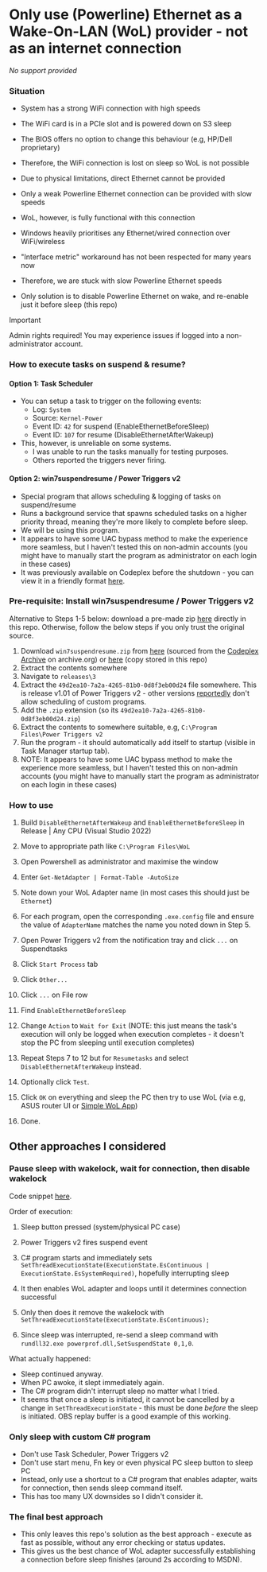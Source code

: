 # Only use (Powerline) Ethernet as a Wake-On-LAN (WoL) provider - not as an internet connection

*No support provided*

### Situation

- System has a strong WiFi connection with high speeds
- The WiFi card is in a PCIe slot and is powered down on S3 sleep
- The BIOS offers no option to change this behaviour (e.g, HP/Dell proprietary)
- Therefore, the WiFi connection is lost on sleep so WoL is not possible


- Due to physical limitations, direct Ethernet cannot be provided
- Only a weak Powerline Ethernet connection can be provided with slow speeds
- WoL, however, is fully functional with this connection


- Windows heavily prioritises any Ethernet/wired connection over WiFi/wireless
- "Interface metric" workaround has not been respected for many years now
- Therefore, we are stuck with slow Powerline Ethernet speeds
- Only solution is to disable Powerline Ethernet on wake, and re-enable just it before sleep (this repo)

> [!IMPORTANT]
> Admin rights required!
> You may experience issues if logged into a non-administrator account.

### How to execute tasks on suspend & resume?
#### Option 1: Task Scheduler
- You can setup a task to trigger on the following events:
  - Log: `System`
  - Source: `Kernel-Power`
  - Event ID: `42` for suspend (EnableEthernetBeforeSleep)
  - Event ID: `107` for resume (DisableEthernetAfterWakeup)
- This, however, is unreliable on some systems.
    - I was unable to run the tasks manually for testing purposes.
    - Others reported the triggers never firing.

#### Option 2: win7suspendresume / Power Triggers v2 
- Special program that allows scheduling & logging of tasks on suspend/resume
- Runs a background service that spawns scheduled tasks on a higher priority thread, meaning they're more likely to complete before sleep.
- We will be using this program.
- It appears to have some UAC bypass method to make the experience more seamless, but I haven't tested this on non-admin accounts (you might have to manually start the program as administrator on each login in these cases)
- It was previously available on Codeplex before the shutdown - you can view it in a friendly format [here](https://codeplexarchive.org/project/win7suspendresume).

### Pre-requisite: Install win7suspendresume / Power Triggers v2

Alternative to Steps 1-5 below: download a pre-made zip [here](https://github.com/sjain882/Ethernet-ForWakeOnLanOnly-Win/raw/refs/heads/main/Other/Win7SuspendResume%20Power%20Triggers%20v1.01.zip) directly in this repo. Otherwise, follow the below steps if you only trust the original source.

1. Download `win7suspendresume.zip` from [here](https://archive.org/download/sylirana_ms_codeplex_zips/tars/mscodeplex-w-2.tar/.%2Fwin7suspendresume.zip) (sourced from the [Codeplex Archive](https://ia903400.us.archive.org/view_archive.php?archive=/12/items/sylirana_ms_codeplex_zips/tars/mscodeplex-w-2.tar) on archive.org) or [here](https://github.com/sjain882/Ethernet-ForWakeOnLanOnly-Win/raw/refs/heads/main/Other/win7suspendresume.zip) (copy stored in this repo)
3. Extract the contents somewhere
4. Navigate to `releases\3`
5. Extract the `49d2ea10-7a2a-4265-81b0-0d8f3eb00d24` file somewhere. This is release v1.01 of Power Triggers v2 - other versions [reportedly](https://superuser.com/a/1272661) don't allow scheduling of custom programs.
6. Add the `.zip` extension (so its `49d2ea10-7a2a-4265-81b0-0d8f3eb00d24.zip`)
7. Extract the contents to somewhere suitable, e.g, `C:\Program Files\Power Triggers v2`
8. Run the program - it should automatically add itself to startup (visible in Task Manager startup tab).
9. NOTE: It appears to have some UAC bypass method to make the experience more seamless, but I haven't tested this on non-admin accounts (you might have to manually start the program as administrator on each login in these cases)

### How to use

1. Build `DisableEthernetAfterWakeup` and `EnableEthernetBeforeSleep` in Release | Any CPU (Visual Studio 2022)

2. Move to appropriate path like `C:\Program Files\WoL`

3. Open Powershell as administrator and maximise the window

4. Enter `Get-NetAdapter | Format-Table -AutoSize`

5. Note down your WoL Adapter name (in most cases this should just be `Ethernet`)

6. For each program, open the corresponding `.exe.config` file and ensure the value of `AdapterName` matches the name you noted down in Step 5.

7. Open Power Triggers v2 from the notification tray and click `...` on Suspendtasks

8. Click `Start Process` tab

9. Click `Other...`

10. Click `...` on File row

11. Find `EnableEthernetBeforeSleep`

12. Change `Action` to `Wait for Exit` (NOTE: this just means the task's execution will only be logged when execution completes - it doesn't stop the PC from sleeping until execution completes)

13. Repeat Steps 7 to 12 but for `Resumetasks` and select `DisableEthernetAfterWakeup` instead.

14. Optionally click `Test`.

15. Click `OK` on everything and sleep the PC then try to use WoL (via e.g, ASUS router UI or [Simple WoL App](https://github.com/herzhenr/simple-wake-on-lan))

16. Done.

## Other approaches I considered

### Pause sleep with wakelock, wait for connection, then disable wakelock

Code snippet [here](https://gist.github.com/brianhassel/e918c7b9f1a6265ff8f9).

Order of execution:

1. Sleep button pressed (system/physical PC case)

2. Power Triggers v2 fires suspend event

3. C# program starts and immediately sets `SetThreadExecutionState(ExecutionState.EsContinuous | ExecutionState.EsSystemRequired)`, hopefully interrupting sleep

4. It then enables WoL adapter and loops until it determines connection successful

5. Only then does it remove the wakelock with `SetThreadExecutionState(ExecutionState.EsContinuous);`

6. Since sleep was interrupted, re-send a sleep command with `rundll32.exe powerprof.dll,SetSuspendState 0,1,0`.

What actually happened:
- Sleep continued anyway.
- When PC awoke, it slept immediately again.
- The C# program didn't interrupt sleep no matter what I tried.
- It seems that once a sleep is initiated, it cannot be cancelled by a change in `SetThreadExecutionState` - this must be done *before* the sleep is initiated. OBS replay buffer is a good example of this working.

### Only sleep with custom C# program

- Don't use Task Scheduler, Power Triggers v2
- Don't use start menu, Fn key or even physical PC sleep button to sleep PC
- Instead, only use a shortcut to a C# program that enables adapter, waits for connection, then sends sleep command itself.
- This has too many UX downsides so I didn't consider it.

### The final best approach

- This only leaves this repo's solution as the best approach - execute as fast as possible, without any error checking or status updates.
- This gives us the best chance of WoL adapter successfully establishing a connection before sleep finishes (around 2s according to MSDN).